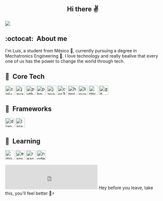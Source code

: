 <h2 align="center">  Hi there ✌️ </h2>

![](https://komarev.com/ghpvc/?username=Jerts&color=blue)

## :octocat:&nbsp; About me
I'm Luis, a student from México 🌮, currently pursuing a degree in Mechatronics Engineering 🤖. I love technology and really bealive that every one of us has the power to change the world through tech.

## 🚀&nbsp; Core Tech 

<p align='left'>
    <img src="https://devicons.github.io/devicon/devicon.git/icons/cplusplus/cplusplus-original.svg" alt="cplusplus" width="30" height="30"/>
    <img src="https://devicons.github.io/devicon/devicon.git/icons/java/java-original.svg" alt="java" width="30" height="30"/>
    <img src="https://devicons.github.io/devicon/devicon.git/icons/python/python-original.svg" alt="python" width="30" height="30"/>
    <img src="https://devicons.github.io/devicon/devicon.git/icons/php/php-original.svg" alt="php" width="30" height="30"/> 
    <img src="https://devicons.github.io/devicon/devicon.git/icons/javascript/javascript-original.svg" alt="javascript" width="30" height="30"/>
    <img src="https://devicons.github.io/devicon/devicon.git/icons/css3/css3-original-wordmark.svg" alt="css3" width="30" height="30"/>
    <img src="https://devicons.github.io/devicon/devicon.git/icons/html5/html5-original-wordmark.svg" alt="html5" width="30" height="30"/>  
    <img src="https://devicons.github.io/devicon/devicon.git/icons/linux/linux-original.svg" alt="linux" width="30" height="30"/> 
    <img src="https://devicons.github.io/devicon/devicon.git/icons/mysql/mysql-original-wordmark.svg" alt="mysql" width="30" height="30"/>
    <img src="https://www.vectorlogo.zone/logos/git-scm/git-scm-icon.svg" alt="git" width="30" height="30"/>
</p>

## 📐&nbsp; Frameworks 

<p align='left'>
    <img src="https://devicons.github.io/devicon/devicon.git/icons/django/django-original.svg" alt="django" width="30" height="30"/>
    <img src="https://devicons.github.io/devicon/devicon.git/icons/laravel/laravel-plain-wordmark.svg" alt="laravel" width="30" height="30"/>
</p>

## 🧪&nbsp; Learning
<p align='left'>
    <img src="https://devicons.github.io/devicon/devicon.git/icons/mongodb/mongodb-original.svg" alt="mongodb" width="30" height="30"/>
    <img src="https://devicons.github.io/devicon/devicon.git/icons/express/express-original.svg" alt="express" width="30" height="30"/>
    <img src="https://devicons.github.io/devicon/devicon.git/icons/react/react-original.svg" alt="react" width="30" height="30"/>
    <img src="https://devicons.github.io/devicon/devicon.git/icons/nodejs/nodejs-original.svg" alt="node" width="30" height="30"/>
</p>
<iframe src="https://open.spotify.com/embed/track/1sUdq3kWa9dJXHu3eYOUll" width="300" height="80" frameborder="0" allowtransparency="true" allow="encrypted-media"></iframe>
Hey before you leave, take this, you'll feel better 🍫⚡